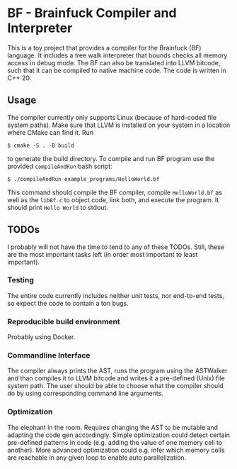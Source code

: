 # BF - Brainfuck Compiler and Interpreter
This is a toy project that provides a compiler for the Brainfuck (BF) language.
It includes a tree walk interpreter that bounds checks all memory access in
debug mode.
The BF can also be translated into LLVM bitcode, such that it can be compiled to 
native machine code.
The code is written in C++ 20.

## Usage
The compiler currently only supports Linux (because of hard-coded file system
paths).
Make sure that LLVM is installed on your system in a location where CMake can
find it.
Run
```commandline
$ cmake -S . -B build
```

to generate the build directory. To compile and run BF program use the provided
`compileAndRun` bash script:
```commandline
$ ./compileAndRun example_programs/HelloWorld.bf
```
This command should compile the BF compiler, compile `HelloWorld.bf` as well
as the `libBf.c` to object code, link both, and execute the program. It should 
print `Hello World` to stdout.

## TODOs
I probably will not have the time to tend to any of these TODOs.
Still, these are the most important tasks left (in order most important to least
important).

### Testing
The entire code currently includes neither unit tests, nor end-to-end tests, so
expect the code to contain a ton bugs.

### Reproducible build environment
Probably using Docker.

### Commandline Interface
The compiler always prints the AST, runs the program using the
ASTWalker and than compiles it to LLVM bitcode and writes it a pre-defined
(Unix) file system path.
The user should be able to choose what the compiler should do by using
corresponding command line arguments.

### Optimization
The elephant in the room.
Requires changing the AST to be mutable and adapting the code gen accordingly.
Simple optimization could detect certain pre-defined patterns in code (e.g.
adding the value of one memory cell to another).
More advanced optimization could e.g. infer which memory cells are reachable in 
any given loop to enable auto parallelization.